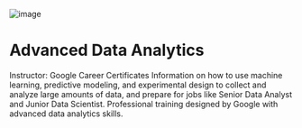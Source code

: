 ![image](https://github.com/Drownedgod85/Google_Adanced_Data_Analytic/assets/62458624/47df4a2b-5501-4cf3-81d8-5d8e188aec2b)
# Advanced Data Analytics
Instructor: Google Career Certificates
Information on how to use machine learning, predictive modeling, and experimental design to collect and analyze large amounts of data, and prepare for jobs like Senior Data Analyst and Junior Data Scientist. Professional training designed by Google with advanced data analytics skills.

